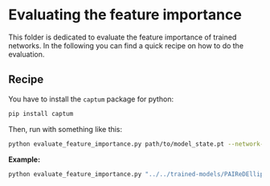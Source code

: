 # Evaluating the feature importance

This folder is dedicated to evaluate the feature importance of trained networks. In the following you can find a quick recipe on how to do the evaluation.

## Recipe
You have to install the `captum` package for python:
```bash
pip install captum
```
Then, run with something like this:
```bash
python evaluate_feature_importance.py path/to/model_state.pt --network-config path/to/network/config.py --data-config path/to/data/config.yaml --datafile path/to/sample/PAIReD/data/file/PAIReD_VHcc.root --Njets 100 --selection "(label_CC==1)&(MC_vector_flav!=15)" --target label_CC
```

**Example:**
```bash
python evaluate_feature_importance.py "../../trained-models/PAIReDEllipse 3 SV [DY]/model_state.pt" --network-config "../../networks/PAIReD_ParT_sv_classifier.py" --data-config ../../dataconfigs/PAIReD_classifier_sv.train.yaml --datafile ../../../PAIReD_Data_Production/PFNano_to_PAIReD/data/example_PAIReD_mcRun3_EE.root
```